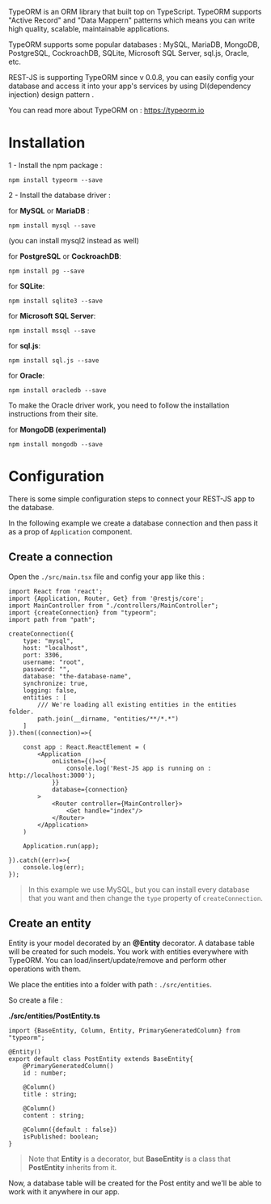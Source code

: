 TypeORM is an ORM library that built top on TypeScript.
TypeORM supports "Active Record" and "Data Mappern" patterns which means you can write high quality, scalable, maintainable applications.

TypeORM supports some popular databases : MySQL, MariaDB, MongoDB, PostgreSQL, CockroachDB, SQLite, Microsoft SQL Server, sql.js, Oracle, etc.

REST-JS is supporting TypeORM since v 0.0.8, you can easily config your database and access it into your app's services by using DI(dependency injection) design pattern .

You can read more about TypeORM on : https://typeorm.io

# Installation
1 - Install the npm package : 

`npm install typeorm --save`

2 - Install the database driver : 

for **MySQL** or **MariaDB** :

`npm install mysql --save` 

(you can install mysql2 instead as well)

for **PostgreSQL** or **CockroachDB**:

`npm install pg --save`

for **SQLite**:

`npm install sqlite3 --save`

for **Microsoft SQL Server**:

`npm install mssql --save`

for **sql.js**:

`npm install sql.js --save`

for **Oracle**:

`npm install oracledb --save`

To make the Oracle driver work, you need to follow the installation instructions from their site.


for **MongoDB (experimental)**

`npm install mongodb --save`


# Configuration
There is some simple configuration steps to connect your REST-JS app to the database.

In the following example we create a database connection and then pass it as a prop of `Application` component.

## Create a connection

Open the `./src/main.tsx` file and config your app like this : 

```
import React from 'react';
import {Application, Router, Get} from '@restjs/core';
import MainController from "./controllers/MainController";
import {createConnection} from "typeorm";
import path from "path";

createConnection({
    type: "mysql",
    host: "localhost",
    port: 3306,
    username: "root",
    password: "",
    database: "the-database-name",
    synchronize: true,
    logging: false,
    entities : [
        /// We're loading all existing entities in the entities folder.
        path.join(__dirname, "entities/**/*.*")
    ]
}).then((connection)=>{

    const app : React.ReactElement = (
        <Application
            onListen={()=>{
                console.log('Rest-JS app is running on : http://localhost:3000');
            }}
            database={connection}
        >
            <Router controller={MainController}>
                <Get handle="index"/>
            </Router>
        </Application>
    )

    Application.run(app);

}).catch((err)=>{
    console.log(err);
});

```

>In this example we use MySQL, but you can install every database that you want and then change the `type` property of `createConnection`.

## Create an entity
Entity is your model decorated by an **@Entity** decorator. A database table will be created for such models. You work with entities everywhere with TypeORM. You can load/insert/update/remove and perform other operations with them.

We place the entities into a folder with path : `./src/entities`.

So create a file :

**./src/entities/PostEntity.ts**
```
import {BaseEntity, Column, Entity, PrimaryGeneratedColumn} from "typeorm";

@Entity()
export default class PostEntity extends BaseEntity{
    @PrimaryGeneratedColumn()
    id : number;

    @Column()
    title : string;

    @Column()
    content : string;

    @Column({default : false})
    isPublished: boolean;
}

```
> Note that **Entity** is a decorator, but **BaseEntity** is a class that **PostEntity** inherits from it.

Now, a database table will be created for the Post entity and we'll be able to work with it anywhere in our app.

